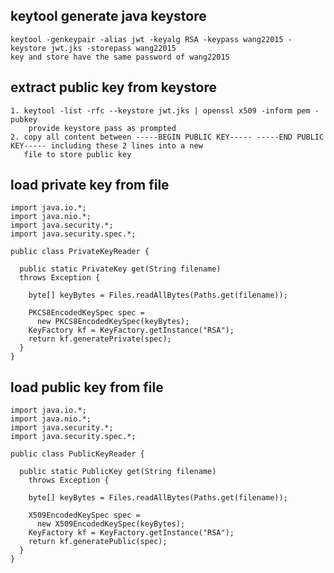 ## keytool generate java keystore
    keytool -genkeypair -alias jwt -keyalg RSA -keypass wang22015 -keystore jwt.jks -storepass wang22015
    key and store have the same password of wang22015
## extract public key from keystore
    1. keytool -list -rfc --keystore jwt.jks | openssl x509 -inform pem -pubkey
        provide keystore pass as prompted
    2. copy all content between -----BEGIN PUBLIC KEY----- -----END PUBLIC KEY----- including these 2 lines into a new
       file to store public key
## load private key from file
```
import java.io.*;
import java.nio.*;
import java.security.*;
import java.security.spec.*;

public class PrivateKeyReader {

  public static PrivateKey get(String filename)
  throws Exception {

    byte[] keyBytes = Files.readAllBytes(Paths.get(filename));

    PKCS8EncodedKeySpec spec =
      new PKCS8EncodedKeySpec(keyBytes);
    KeyFactory kf = KeyFactory.getInstance("RSA");
    return kf.generatePrivate(spec);
  }
}
```
## load public key from file
```
import java.io.*;
import java.nio.*;
import java.security.*;
import java.security.spec.*;

public class PublicKeyReader {

  public static PublicKey get(String filename)
    throws Exception {

    byte[] keyBytes = Files.readAllBytes(Paths.get(filename));

    X509EncodedKeySpec spec =
      new X509EncodedKeySpec(keyBytes);
    KeyFactory kf = KeyFactory.getInstance("RSA");
    return kf.generatePublic(spec);
  }
}
```

